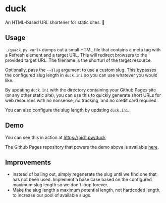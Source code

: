 # duck
An HTML-based URL shortener for static sites. 🦆

## Usage

`./quack.py <url>` dumps out a small HTML file that contains a meta tag with a Refresh element and a target URL. This will redirect browsers to the provided target URL. The filename is the shorturl of the target resource. 

Optionally, pass the `--slug` argument to use a custom slug. This bypasses the configured slug length in `duck.ini` so you can use whatever you would like.

By updating `duck.ini` with the directory containing your Github Pages site (or any other static site), you can use this to quickly generate short URLs for web resources with no nonsense, no tracking, and no credit card required.

You can also configure the slug length by updating `duck.ini`.

## Demo
You can see this in action at https://pid1.pw/duck

The Github Pages repository that powers the demo above is available [here](https://github.com/pid1/redirect).

## Improvements

* Instead of bailing out, simply regenerate the slug until we find one that has not been used. Implement a base case based on the configured maximum slug length so we don't loop forever.
* Make the slug length a maximum potential length, not hardcoded length, to increase our pool of available slugs.